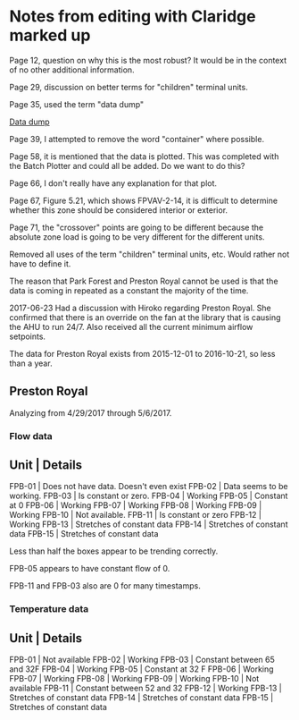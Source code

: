 Notes from editing with Claridge marked up
==========================================

Page 12, question on why this is the most robust? It would be in the
context of no other additional information. 

Page 29, discussion on better terms for "children" terminal units. 

Page 35, used the term "data dump" 

[Data dump](https://english.stackexchange.com/questions/95562/alternatives-to-the-noun-dump-as-in-a-data-dump)

Page 39, I attempted to remove the word "container" where possible.


Page 58, it is mentioned that the data is plotted. This was completed
with the Batch Plotter and could all be added. Do we want to do this?

Page 66, I don't really have any explanation for that plot. 


Page 67, Figure 5.21, which shows FPVAV-2-14, it is difficult to
determine whether this zone should be considered interior or exterior. 

Page 71, the "crossover" points are going to be different because the
absolute zone load is going to be very different for the different
units. 

Removed all uses of the term "children" terminal units, etc. Would
rather not have to define it. 

The reason that Park Forest and Preston Royal cannot be used is that the
data is coming in repeated as a constant the majority of the time. 

2017-06-23 Had a discussion with Hiroko regarding Preston Royal. She
confirmed that there is an override on the fan at the library that is
causing the AHU to run 24/7. Also received all the current minimum
airflow setpoints. 

The data for Preston Royal exists from 2015-12-01 to 2016-10-21, so less
than a year. 


Preston Royal
-------------

Analyzing from 4/29/2017 through 5/6/2017.

### Flow data

Unit |  Details
-----------------------------------------
FPB-01 | Does not have data. Doesn't even exist 
FPB-02 | Data seems to be working. 
FPB-03 | Is constant or zero.
FPB-04 | Working
FPB-05 | Constant at 0
FPB-06 | Working 
FPB-07 | Working
FPB-08 | Working
FPB-09 | Working
FPB-10 | Not available. 
FPB-11 | Is constant or zero
FPB-12 | Working
FPB-13 | Stretches of constant data
FPB-14 | Stretches of constant data
FPB-15 | Stretches of constant data

Less than half the boxes appear to be trending correctly. 

FPB-05 appears to have constant flow of 0.

FPB-11 and FPB-03 also are 0 for many timestamps. 

### Temperature data

Unit   |  Details
---------------
FPB-01 | Not available
FPB-02 | Working
FPB-03 | Constant between 65 and 32F
FPB-04 | Working
FPB-05 | Constant at 32 F
FPB-06 | Working
FPB-07 | Working
FPB-08 | Working
FPB-09 | Working
FPB-10 | Not available
FPB-11 | Constant between 52 and 32
FPB-12 | Working
FPB-13 | Stretches of constant data
FPB-14 | Stretches of constant data
FPB-15 | Stretches of constant data
